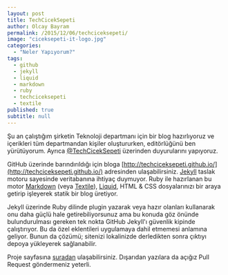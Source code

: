 ```yaml
---
layout: post
title: TechCicekSepeti
author: Olcay Bayram
permalink: /2015/12/06/techciceksepeti/
image: "ciceksepeti-it-logo.jpg"
categories: 
  - "Neler Yapıyorum?"
tags: 
  - github
  - jekyll
  - liquid
  - markdown
  - ruby
  - techciceksepeti
  - textile
published: true
subtitle: null
---
```


Şu an çalıştığım şirketin Teknoloji departmanı için bir blog hazırlıyoruz ve içerikleri tüm departmandan kişiler oluştururken, editörlüğünü ben yürütüyorum. Ayrıca [@TechCicekSepeti](https://twitter.com/TechCicekSepeti) üzerinden duyurularını yapıyoruz.

GitHub üzerinde barındırıldığı için bloga [http://techciceksepeti.github.io/](http://techciceksepeti.github.io/) adresinden ulaşabilirsiniz. <a href="http://jekyllrb.com/" target="_blank">Jekyll</a> taslak motoru sayesinde veritabanına ihtiyaç duymuyor. Ruby ile hazırlanan bu motor [Markdown][2] (veya [Textile][3]), [Liquid][4], HTML & CSS dosyalarınızı bir araya getirip işleyerek statik bir blog üretiyor.

Jekyll üzerinde Ruby dilinde plugin yazarak veya hazır olanları kullanarak onu daha güçlü hale getirebiliyorsunuz ama bu konuda göz önünde bulundurulması gereken tek nokta GitHub Jekyll'ı güvenlik kipinde çalıştırıyor. Bu da özel eklentileri uygulamaya dahil etmemesi anlamına geliyor. Bunun da çözümü; sitenizi lokalinizde derledikten sonra çıktıyı depoya yükleyerek sağlanabilir.

Proje sayfasına [şuradan][5] ulaşabilirsiniz. Dışarıdan yazılara da açığız Pull Request göndermeniz yeterli.

 [2]: http://daringfireball.net/projects/markdown/
 [3]: http://redcloth.org/textile
 [4]: https://github.com/Shopify/liquid/wiki
 [5]: https://github.com/techciceksepeti/techciceksepeti.github.io
